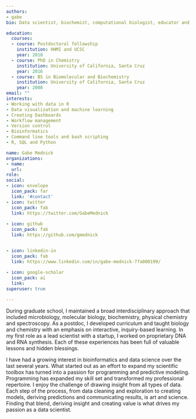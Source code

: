 ```yaml
---
authors:
- gabe
bio: Data scientist, biochemist, computational biologist, educator and life enthusiast.

education:
  courses:
  - course: Postdoctoral fellowship
    institution: HHMI and UCSC
    year: 2018
  - course: PhD in Chemistry
    institution: University of California, Santa Cruz
    year: 2016
  - course: BS in Biomolecular and Biochemistry
    institution: University of California, Santa Cruz
    year: 2008
email: ""
interests:
- Working with data in R 
- Data visualization and machine learning 
- Creating Dashboards
- Workflow management
- Version control
- Bioinformatics
- Command line tools and bash scripting
- R, SQL and Python

name: Gabe Mednick
organizations:
- name: 
  url: 
role: 
social:
- icon: envelope
  icon_pack: far
  link: '#contact'
- icon: twitter
  icon_pack: fab
  link: https://twitter.com/GabeMednick
  
- icon: github
  icon_pack: fab
  link: https://github.com/gmednick


- icon: linkedin-in
  icon_pack: fab
  link: https://www.linkedin.com/in/gabe-mednick-77a000199/
  
- icon: google-scholar
  icon_pack: ai
  link:
superuser: true

---
```


During graduate school, I maintained a broad interdisciplinary approach that included microbiology, molecular biology, biochemistry, physical chemistry and spectroscopy. As a postdoc, I developed curriculum and taught biology and chemistry with an emphasis on interactive, inquiry-based learning. In my first role as a lead scientist with a startup, I worked on proprietary DNA and RNA synthesis. Each of these experiences has been full of valuable lessons and hidden blessings. 

I have had a growing interest in bioinformatics and data science over the last several years. What started out as an effort to expand my scientific toolbox has turned into a passion for programming and predictive modeling. Programming has expanded my skill set and transformed my professional repertoire. I enjoy the challenge of drawing insight from all types of data. Each step of the process, from data cleaning and exploration to creating models, deriving predictions and communicating results, is art and science. Finding that blend, deriving insight and creating value is what drives my passion as a data scientist.





